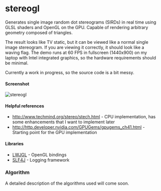 stereogl
========

Generates single image random dot stereograms (SIRDs) in real time using GLSL shaders and OpenGL on the GPU. Capable of rendering arbitrary geometry composed of triangles.

The result looks like TV static, but it can be viewed like a normal single image stereogram. If you are viewing it correctly, it should look like a waving flag. The demo runs at 60 FPS in fullscreen (1440x900) on my laptop with Intel integrated graphics, so the hardware requirements should be minimal.

Currently a work in progress, so the source code is a bit messy.

#### Screenshot
![stereogl](https://cloud.githubusercontent.com/assets/6827109/5063925/73780ed0-6daf-11e4-9c70-4e8d3c7a5e80.png)

#### Helpful references
  - http://www.techmind.org/stereo/stech.html - CPU implementation, has some enhancements that I want to implement later
  - http://http.developer.nvidia.com/GPUGems/gpugems_ch41.html - Starting point for the GPU implementation

#### Libraries
  - [LWJGL](http://www.lwjgl.org/) - OpenGL bindings
  - [SLF4J](www.slf4j.org/) - Logging framework

### Algorithm
A detailed description of the algorithms used will come soon.
